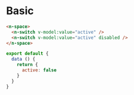 # Basic

```html
<n-space>
  <n-switch v-model:value="active" />
  <n-switch v-model:value="active" disabled />
</n-space>
```

```js
export default {
  data () {
    return {
      active: false
    }
  }
}
```
